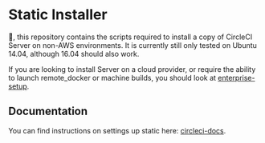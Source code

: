 # Static Installer

:wave:, this repository contains the scripts required to install a copy of
CircleCI Server on non-AWS environments.
It is currently still only tested on Ubuntu 14.04, although 16.04 should also work.

If you are looking to install Server on a cloud provider, or require the ability to launch remote_docker or machine builds, you should look at [enterprise-setup](https://github.com/circleci/enterprise-setup).

## Documentation

You can find instructions on settings up static here: [circleci-docs](https://circleci.com/docs/2.0/non-aws/).
